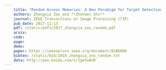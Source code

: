 ```yaml
---
    title: "Random Access Memories: A New Paradigm for Target Detection in High Resolution Aerial Remote Sensing Images"
    authors: Zhengxia Zou and **Zhenwei Shi**
    journal: IEEE Transactions on Image Processing (TIP)
    pub_date: 2017-11-13
    pdf: /static/pdfs/2017_zhengxia_zou_random.pdf
    arxiv: 
    code: 
    page: 
    demo: 
    paper: https://ieeexplore.ieee.org/document/8106808
    bibtex: /static/bib/2018_zhengxia_zou_random.txt
    data: http://pan.baidu.com/s/1geTwAVD
---
```

    